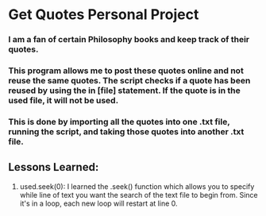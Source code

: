 # Get Quotes Personal Project

### I am a fan of certain Philosophy books and keep track of their quotes. 
### This program allows me to post these quotes online and not reuse the same quotes. The script checks if a quote has been reused by using the in [file] statement. If the quote is in the used file, it will not be used.
### This is done by importing all the quotes into one .txt file, running the script, and taking those quotes into another .txt file. 

## Lessons Learned:
1. used.seek(0): I learned the .seek() function which allows you to specify while line of text you want the search of the text file to begin from. Since it's in a loop, each new loop will restart at line 0.
